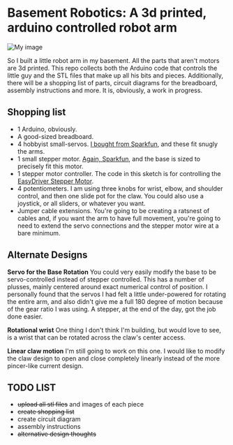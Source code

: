 Basement Robotics: A 3d printed, arduino controlled robot arm
=================

![My image](http://dl.dropbox.com/u/6682410/IMG_20130328_210021.jpg)

So I built a little robot arm in my basement. All the parts that aren't motors are 3d printed. This repo collects both the Arduino code that controls the little guy and the STL files that make up all his bits and pieces. Additionally, there will be a shopping list of parts, circuit diagrams for the breadboard, assembly instructions and more. It is, obviously, a work in progress.

Shopping list
---------
* 1 Arduino, obviously.
* A good-sized breadboard.
* 4 hobbyist small-servos. [I bought from Sparkfun](https://www.sparkfun.com/products/9065), and these fit snugly the arms.
* 1 small stepper motor. [Again, Sparkfun](https://www.sparkfun.com/products/10551), and the base is sized to precisely fit this motor.
* 1 stepper motor controller. The code in this sketch is for controlling the [EasyDriver Stepper Motor](https://www.sparkfun.com/products/10267).
* 4 potentiometers. I am using three knobs for wrist, elbow, and shoulder control, and then one slide pot for the claw. You could also use a joystick, or all sliders, or whatever you want. 
* Jumper cable extensions. You're going to be creating a ratsnest of cables and, if you want the arm to have full movement, you're going to need to extend the servo connections and the stepper motor wire at a bare minimum.

Alternate Designs
---------
**Servo for the Base Rotation** You could very easily modify the base to be servo-controlled instead of stepper controlled. This has a number of plusses, mainly centered around exact numerical control of position. I personally found that the servos I had felt a little under-powered for rotating the entire arm, and also didn't give me a full 180 degree of motion because of the gear ratio I was using. A stepper, at the end of the day, got the job done easier. 

**Rotational wrist** One thing I don't think I'm building, but would love to see, is a wrist that can be rotated across the claw's center access.

**Linear claw motion** I'm still going to work on this one. I would like to modify the claw design to open and close completely linearly instead of the more pincer-like current design. 



TODO LIST
--------

* ~~upload all stl files~~ and images of each piece
* ~~create shopping list~~
* create circuit diagram
* assembly instructions
* ~~alternative design thoughts~~